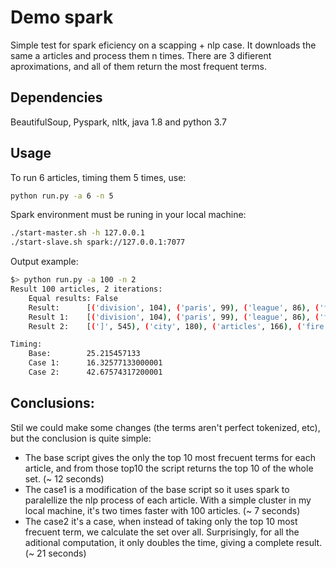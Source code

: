 # Demo spark

Simple test for spark eficiency on a scapping + nlp case. It downloads the same a articles and process them n times. There are 3 difierent aproximations, and all of them return the most frequent terms.

## Dependencies

BeautifulSoup, Pyspark, nltk, java 1.8 and python 3.7

## Usage

To run 6 articles, timing them 5 times, use:

```bash
python run.py -a 6 -n 5
```

Spark environment must be runing in your local machine:

```bash
./start-master.sh -h 127.0.0.1
./start-slave.sh spark://127.0.0.1:7077
```

Output example:

```bash
$> python run.py -a 100 -n 2
Result 100 articles, 2 iterations:
	Equal results: False
	Result: 	 [('division', 104), ('paris', 99), ('league', 86), ('fire', 84), ('moths', 73), ('\\xe2\\x80\\x93', 73), ('mcadoo', 71), (']', 68), ('wrl', 64), ('empire', 60)]
	Result 1: 	 [('division', 104), ('paris', 99), ('league', 86), ('fire', 84), ('moths', 73), ('\\xe2\\x80\\x93', 73), ('mcadoo', 71), (']', 68), ('wrl', 64), ('season', 60)]
	Result 2: 	 [(']', 545), ('city', 180), ('articles', 166), ('fire', 130), ('site', 126), ('division', 120), ('league', 118), ('links', 115), ('page', 114), ('commons', 113)]

Timing:
	Base: 	 	 25.215457133
	Case 1: 	 16.32577133000001
	Case 2: 	 42.67574317200001
```

## Conclusions:

Stil we could make some changes (the terms aren't perfect tokenized, etc), but the conclusion is quite simple:

- The base script gives the only the top 10 most frecuent terms for each article, and from those top10 the script returns the top 10 of the whole set. (~ 12 seconds)
- The case1 is a modification of the base script so it uses spark to paralellize the nlp process of each article. With a simple cluster in my local machine, it's two times faster with 100 articles. (~ 7 seconds)
- The case2 it's a case, when instead of taking only the top 10 most frecuent term, we calculate the set over all. Surprisingly, for all the aditional computation, it only doubles the time, giving a complete result. (~ 21 seconds)

